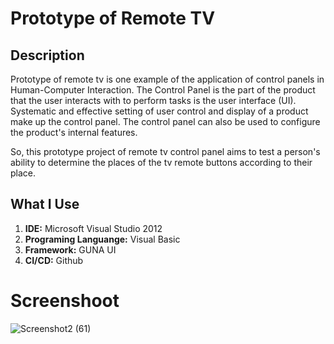 # Prototype of Remote TV
<h2>Description</h2>
<p>Prototype of remote tv is one example of the application of control panels in Human-Computer Interaction.
The Control Panel is the part of the product that the user interacts with to perform tasks is the user interface (UI). Systematic and effective setting of user control and display of a product make up the control panel. The control panel can also be used to configure the product's internal features.</p>

<p>So, this prototype project of remote tv control panel aims to test a person's ability to determine the places of the tv remote buttons according to their place.</p>

<h2>What I Use</h2>
<ol>
  <li><b>IDE:</b> Microsoft Visual Studio 2012</li>
  <li><b>Programing Languange:</b> Visual Basic</li>
  <li><b>Framework:</b> GUNA UI</li>
  <li><b>CI/CD:</b> Github</li>
</ol>

# Screenshoot
![Screenshot2 (61)](https://user-images.githubusercontent.com/84588706/148153510-2312f79c-472b-4a38-a7d7-8d4b852ac875.png)
